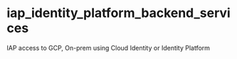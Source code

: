 # iap_identity_platform_backend_services
IAP access to GCP, On-prem using Cloud Identity or Identity Platform
